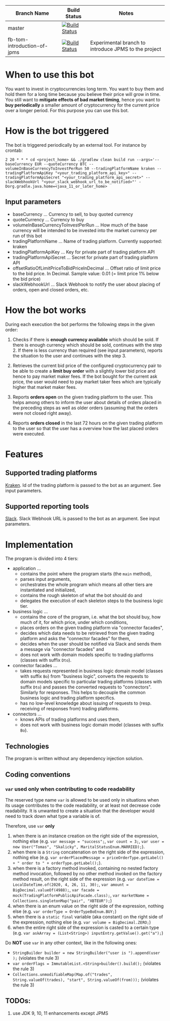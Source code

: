 | Branch Name | Build Status | Notes |
| ----------- | ------------ | ----- |
| master | [![Build Status](https://travis-ci.com/tomas-skalicky/crypto-bot.svg?branch=master)](https://travis-ci.com/tomas-skalicky/crypto-bot) | |
| fb-tom-introduction-of-jpms | [![Build Status](https://travis-ci.com/tomas-skalicky/crypto-bot.svg?branch=fb-tom-introduction-of-jpms)](https://travis-ci.com/tomas-skalicky/crypto-bot) | Experimental branch to introduce JPMS to the project |

# When to use this bot

You want to invest in cryptocurrencies long term. You want to buy
them and hold them for a long time because you believe their price will grow
in time. You still want to **mitigate effects of bad market timing**, hence
you want to **buy periodically** a smaller amount of cryptocurrency for the
current price over a longer period. For this purpose you can use this bot.

# How is the bot triggered

The bot is triggered periodically by an external tool. For instance by crontab:

```shell script
2 20 * * * cd <project_home> && ./gradlew clean build run --args='--baseCurrency EUR --quoteCurrency BTC --volumeInBaseCurrencyToInvestPerRun 50 --tradingPlatformName kraken --tradingPlatformApiKey "<your_trading_platform_api_key>" --tradingPlatformApiSecret "<your_trading_platform_api_secret>" --slackWebhookUrl "<your_slack_webhook_url_to_be_notified>"' -Dorg.gradle.java.home=<java_11_or_later_home>
```

## Input parameters

* baseCurrency ... Currency to sell, to buy quoted currency
* quoteCurrency ... Currency to buy
* volumeInBaseCurrencyToInvestPerRun ... How much of the base currency
will be intended to be invested into the market currency per run of this bot
* tradingPlatformName ... Name of trading platform. Currently supported: kraken
* tradingPlatformApiKey ... Key for private part of trading platform API
* tradingPlatformApiSecret ... Secret for private part of trading platform API
* offsetRatioOfLimitPriceToBidPriceInDecimal ... Offset ratio of limit price
to the bid price. In Decimal. Sample value: 0.01 (= limit price 1% below
the bid price)
* slackWebhookUrl ... Slack Webhook to notify the user about placing of orders,
open and closed orders, etc.

# How the bot works

During each execution the bot performs the following steps in the given order:

1. Checks if there is **enough currency available** which should be sold.
If there is enough currency which should be sold, continues with the step 2.
If there is less currency than required (see input parameters), reports the
situation to the user and continues with the step 3. 

1. Retrieves the current bid price of the configured cryptocurrency pair to
be able to create a **limit buy order** with a slightly lower bid price and
hence to pay market maker fees. If the bot bought for the current ask price,
the user would need to pay market taker fees which are typically higher that
market maker fees.

1. Reports **orders open** on the given trading platform to
the user. This helps among others to inform the user about details of orders
placed in the preceding steps as well as older orders (assuming that the orders
were not closed right away).

1. Reports **orders closed** in the last 72 hours on the given trading
platform to the user so that the user has a overview how the last placed
orders were executed.

# Features

## Supported trading platforms

[Kraken](https://www.kraken.com/). Id of the trading platform is passed to
the bot as an argument. See input parameters.

## Supported reporting tools

[Slack](https://slack.com/). Slack Webhook URL is passed to the bot as an
argument. See input parameters.

# Implementation

The program is divided into 4 tiers:

* application ... 
  * contains the point where the program starts (the `main` method),
  * parses input arguments,
  * orchestrates the whole program which means all other tiers are instantiated
and initialized,
  * contains the rough skeleton of what the bot should do and
  * delegates the execution of each skeleton steps to the business logic tier.
* business logic ...
  * contains the core of the program, i.e. what the bot should buy, how much
of it, for which price, under which conditions,
  * places orders on the given trading platform via "connector facades",
  * decides which data needs to be retrieved from the given trading
platform and asks the "connector facades" for them,
  * decides when the user should be notified via Slack and sends them a message
via "connector facades" and
  * does not work with domain models specific to trading platforms (classes with
suffix `Dto`).
* connector facades ...
  * takes requests represented in business logic domain model (classes with
suffix `Bo`) from "business logic", converts the requests to domain models
specific to particular trading platforms (classes with suffix `Dto`) and
passes the converted requests to "connectors". Similarly for responses. This
helps to decouple the common business logic and trading platform specifics.
  * has no low-level knowledge about issuing of requests to (resp. receiving of
responses from) trading platforms.
* connectors ...
  * knows APIs of trading platforms and uses them,
  * does not work with business logic domain model (classes with suffix `Bo`).

## Technologies

The program is written without any dependency injection solution.

## Coding conventions

### `var` used only when contributing to code readability

The reserved type name `var` is allowed to be used only in situations when
its usage contributes to the code readability, or at least not decrease code
readability. It is unwanted to create a situation that the developer would need
to track down what type a variable is of.

Therefore, use `var` **only**
1. when there is an instance creation on the right side of the
expression, nothing else (e.g. `var message = "success";`, `var count = 3;`,
`var user = new User("Tomas", "Skalicky", MaritalStatusEnum.MARRIED);`).
1. when there is a `String` concatenation on the right side of the
expression, nothing else (e.g.
`var orderPlacedMessage = priceOrderType.getLabel() + " order to " +
orderType.getLabel();`).
1. when there is a factory method invoked, containing no nested factory
method invocation, followed by no other method
invoked on the factory method result, on the right side of
the expression (e.g. `var dateTime = LocalDateTime.of(2020, 4, 26, 11, 30);`,
`var amount = BigDecimal.valueOf(4988);`,
`var facade = mock(TradingPlatformPublicApiFacade.class);`,
`var marketName = Collections.singletonMap("pair", "XBTEUR");`)
1. when there is an enum value on the right side of the expression, nothing
else (e.g. `var orderType = OrderTypeBoEnum.BUY;`)
1. when there is a `static final` variable (aka constant) on the right side of
the expression, nothing else (e.g. `var volume = BigDecimal.ZERO;`)
1. when the entire right side of the expression is casted to a certain type (e.g.
`var askArray = (List<String>) inputEntry.getValue().get("a");`)

Do **NOT** use `var` in any other context, like in the following ones:
* `StringBuilder builder = new StringBuilder("user is ").append(user
);` (violates the rule 3)
* `var orderFlags = ImmutableList.<String>builder().build();` (violates
the rule 3)
* `Collections.unmodifiableMap(Map.of("trades", String.valueOf(trades),
"start", String.valueOf(from)));` (violates the rule 3)

## TODOs:
1) use JDK 9, 10, 11 enhancements except JPMS
